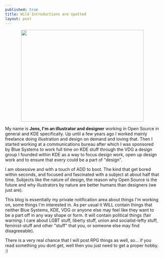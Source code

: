 ```yaml
---
published: true
title: Wild Introductions are spotted
layout: post
---
```

<center><img src="https://i.imgur.com/Anv5jNO.jpg" width="400" height="300" /></center>

My name is **Jens, I'm an illustrator and designer** working in Open Source in general and KDE specifically. Up until a few years ago I worked mainly freelance doing illustration and design on demand and loving that. Then I started working at a communications bureau after which I was sponsored by Blue Systems to work full time on KDE stuff through the VDG a design group I founded within KDE as a way to focus design work, open up design work and to ensure that every could be a part of "design".

I am obsessive and with a touch of ADD to boot. The kind that get bored within seconds, and focused and fascinated with a subject at about half that time. Subjects like the nature of design, the reason why Open Source is the future and why illustrators by nature are better humans than designers (we just are).    

This blog is essentially my private notification area about things I'm working on, some things I'm interested in. As per usual it WILL contain things that neither Blue Systems, KDE, VDG or anyone else may feel like they want to be a part off in any way shape or form. It will contain political things (fair warning: I care about LGBT stuff, liberty stuff, union and socialist-lefty stuff, feminist-stuff and other "stuff" that you, or someone else may find disagreeable).  

There is a very real chance that I will post RPG things as well, so... if you read something you dont get, well then you just need to get a proper hobby. :)